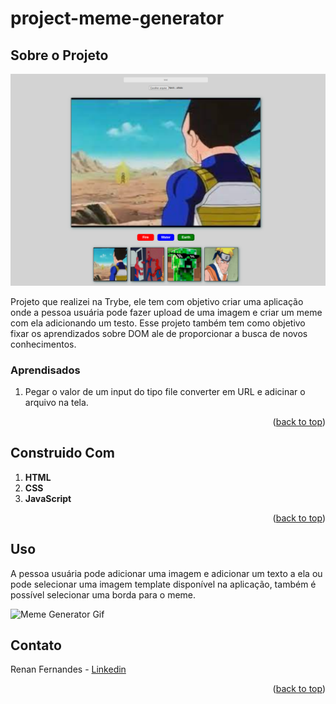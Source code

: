 <a name="readme-top"></a>
# project-meme-generator

## Sobre o Projeto

![Meme Generator Screen Shot](./projectImage.png)

Projeto que realizei na Trybe, ele tem com objetivo criar uma aplicação onde a pessoa usuária pode fazer upload de uma imagem e criar um meme com ela adicionando um testo. Esse projeto também tem como objetivo fixar os aprendizados sobre DOM ale de proporcionar a busca de novos conhecimentos.

### Aprendisados
  1. Pegar o valor de um input do tipo file converter em URL e adicinar o arquivo na tela.

<p align="right">(<a href="#readme-top">back to top</a>)</p>

## Construido Com
 1. **HTML**
 3. **CSS**
 4. **JavaScript**
 
 <p align="right">(<a href="#readme-top">back to top</a>)</p>
 
## Uso

A pessoa usuária pode adicionar uma imagem e adicionar um texto a ela ou pode selecionar uma imagem template disponível na aplicação, também é possível selecionar uma borda para o meme.

![Meme Generator Gif](./projectGif.gif)

## Contato
Renan Fernandes - [Linkedin](https://www.linkedin.com/in/orenanfernandes/)

<p align="right">(<a href="#readme-top">back to top</a>)</p>
